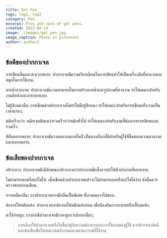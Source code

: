 ```yaml
---
title: Gel Pen
tags: tag1, tag2
category: Pen
excerpt: Pros and cons of gel pens.
created: 2023-08-14
image: ./images/gel_pen.jpg
image_caption: Photo in pinterest
author: author2
---
```


## ข้อดีของปากกาเจล

การเขียนลื่นและสะดวกสบาย: ปากกาเจลมีความเรียบเนียนในการเขียนทำให้เป็นเครื่องมือที่สะดวกและสนุกในการใช้งาน.

ลายน้ำสวยงาม: ปากกาเจลมีความสามารถในการสร้างลายน้ำและรูปภาพที่สวยงาม ทำให้เหมาะสำหรับงานศิลปะและการออกแบบ.

ไม่รู้สึกหนามือ: การเขียนด้วยปากกาเจลไม่ทำให้มือรู้สึกหนา ทำให้เหมาะสำหรับการเขียนหรือวาดเป็นเวลานานๆ.

หมึกเร็วกว่า: หมึกเจลมักแหว่งรวดเร็วกว่าหมึกทั่วไป ทำให้เหมาะสำหรับงานที่ต้องการการเขียนแบบรวดเร็ว.

สีสันหลากหลาย: ปากกาเจลมีความหลากหลายในสี เป็นทางเลือกที่ดีสำหรับผู้ใช้ที่ชื่นชอบความสวยงามและหลากหลาย.

## ข้อเสียของปากกาเจล

เปราะบาง: ปากกาเจลมักมีลักษณะเปราะบางกว่าปากกาหมึกซึ่งอาจทำให้หัวปากกาเสียหายง่าย.

ไม่สามารถลบหรือแก้ไขได้: เมื่อเขียนด้วยปากกาเจลแล้วจะไม่สามารถลบหรือแก้ไขได้ง่าย ดังนั้นควรตรวจสอบก่อนเขียน.

อาจเหม็นกลิ่น: บางปากกาเจลอาจมีกลิ่นเป็นพิเศษ ที่บางคนอาจไม่ชอบ.

ต้องรอให้หมึกแห้ง: ปากกาเจลจะต้องรอให้หมึกแห้งก่อน เพื่อป้องกันการละลายหรือเปื้อนแห้ง.

ค่าใช้จ่ายสูง: บางกรณีปากกาเจลมีราคาสูงกว่าปากกาอื่นๆ.

> การเลือกใช้ปากกาเจลหรือไม่ขึ้นอยู่กับความต้องการและการใช้งานของผู้ใช้ ควรพิจารณาข้อดีและข้อเสียเพื่อให้เหมาะสมกับงานและสถานการณ์ที่ใช้งาน